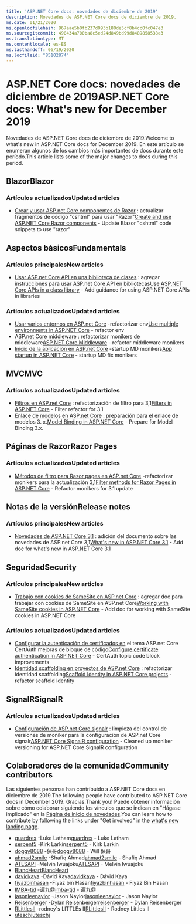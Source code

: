 ```yaml
---
title: 'ASP.NET Core docs: novedades de diciembre de 2019'
description: Novedades de ASP.NET Core docs de diciembre de 2019.
ms.date: 01/21/2020
ms.openlocfilehash: 967aae5b0fb237d093b180de5cf8b4cc0fc047e3
ms.sourcegitcommit: 490434a700ba8c5ed24d849bd99d8489858538e3
ms.translationtype: MT
ms.contentlocale: es-ES
ms.lasthandoff: 06/19/2020
ms.locfileid: "85102874"
---
```

# <a name="aspnet-core-docs-whats-new-for-december-2019"></a><span data-ttu-id="e85eb-103">ASP.NET Core docs: novedades de diciembre de 2019</span><span class="sxs-lookup"><span data-stu-id="e85eb-103">ASP.NET Core docs: What's new for December 2019</span></span>

<span data-ttu-id="e85eb-104">Novedades de ASP.NET Core docs de diciembre de 2019.</span><span class="sxs-lookup"><span data-stu-id="e85eb-104">Welcome to what's new in ASP.NET Core docs for December 2019.</span></span> <span data-ttu-id="e85eb-105">En este artículo se enumeran algunos de los cambios más importantes de docs durante este período.</span><span class="sxs-lookup"><span data-stu-id="e85eb-105">This article lists some of the major changes to docs during this period.</span></span>

## <a name="blazor"></a><span data-ttu-id="e85eb-106">Blazor</span><span class="sxs-lookup"><span data-stu-id="e85eb-106">Blazor</span></span>

### <a name="updated-articles"></a><span data-ttu-id="e85eb-107">Artículos actualizados</span><span class="sxs-lookup"><span data-stu-id="e85eb-107">Updated articles</span></span>

- <span data-ttu-id="e85eb-108">[Crear y usar ASP.net Core componentes de Razor](../blazor/components/index.md) : actualizar fragmentos de código "cshtml" para usar "Razor"</span><span class="sxs-lookup"><span data-stu-id="e85eb-108">[Create and use ASP.NET Core Razor components](../blazor/components/index.md) - Update Blazor "cshtml" code snippets to use "razor"</span></span>

## <a name="fundamentals"></a><span data-ttu-id="e85eb-109">Aspectos básicos</span><span class="sxs-lookup"><span data-stu-id="e85eb-109">Fundamentals</span></span>

### <a name="new-articles"></a><span data-ttu-id="e85eb-110">Artículos principales</span><span class="sxs-lookup"><span data-stu-id="e85eb-110">New articles</span></span>

- <span data-ttu-id="e85eb-111">[Usar ASP.net Core API en una biblioteca de clases](../fundamentals/target-aspnetcore.md) : agregar instrucciones para usar ASP.net Core API en bibliotecas</span><span class="sxs-lookup"><span data-stu-id="e85eb-111">[Use ASP.NET Core APIs in a class library](../fundamentals/target-aspnetcore.md) - Add guidance for using ASP.NET Core APIs in libraries</span></span>

### <a name="updated-articles"></a><span data-ttu-id="e85eb-112">Artículos actualizados</span><span class="sxs-lookup"><span data-stu-id="e85eb-112">Updated articles</span></span>

- <span data-ttu-id="e85eb-113">[Usar varios entornos en ASP.net Core](../fundamentals/environments.md) -refactorizar env</span><span class="sxs-lookup"><span data-stu-id="e85eb-113">[Use multiple environments in ASP.NET Core](../fundamentals/environments.md) - refactor env</span></span>
- <span data-ttu-id="e85eb-114">[ASP.net Core middleware](../fundamentals/middleware/index.md) : refactorizar monikers de middleware</span><span class="sxs-lookup"><span data-stu-id="e85eb-114">[ASP.NET Core Middleware](../fundamentals/middleware/index.md) - refactor middleware monikers</span></span>
- <span data-ttu-id="e85eb-115">[Inicio de la aplicación en ASP.net Core](../fundamentals/startup.md) -startup MD monikers</span><span class="sxs-lookup"><span data-stu-id="e85eb-115">[App startup in ASP.NET Core](../fundamentals/startup.md) - startup MD fix monikers</span></span>

## <a name="mvc"></a><span data-ttu-id="e85eb-116">MVC</span><span class="sxs-lookup"><span data-stu-id="e85eb-116">MVC</span></span>

### <a name="updated-articles"></a><span data-ttu-id="e85eb-117">Artículos actualizados</span><span class="sxs-lookup"><span data-stu-id="e85eb-117">Updated articles</span></span>

- <span data-ttu-id="e85eb-118">[Filtros en ASP.net Core](../mvc/controllers/filters.md) : refactorización de filtro para 3,1</span><span class="sxs-lookup"><span data-stu-id="e85eb-118">[Filters in ASP.NET Core](../mvc/controllers/filters.md) - Filter refactor for 3.1</span></span>
- <span data-ttu-id="e85eb-119">[Enlace de modelos en ASP.net Core](../mvc/models/model-binding.md) : preparación para el enlace de modelos 3. x.</span><span class="sxs-lookup"><span data-stu-id="e85eb-119">[Model Binding in ASP.NET Core](../mvc/models/model-binding.md) - Prepare for Model Binding 3.x.</span></span>

## <a name="razor-pages"></a><span data-ttu-id="e85eb-120">Páginas de Razor</span><span class="sxs-lookup"><span data-stu-id="e85eb-120">Razor Pages</span></span>

### <a name="updated-articles"></a><span data-ttu-id="e85eb-121">Artículos actualizados</span><span class="sxs-lookup"><span data-stu-id="e85eb-121">Updated articles</span></span>

- <span data-ttu-id="e85eb-122">[Métodos de filtro para Razor pages en ASP.net Core](../razor-pages/filter.md) -refactorizar monikers para la actualización 3,1</span><span class="sxs-lookup"><span data-stu-id="e85eb-122">[Filter methods for Razor Pages in ASP.NET Core](../razor-pages/filter.md) - Refactor monikers for 3.1 update</span></span>

## <a name="release-notes"></a><span data-ttu-id="e85eb-123">Notas de la versión</span><span class="sxs-lookup"><span data-stu-id="e85eb-123">Release notes</span></span>

### <a name="new-articles"></a><span data-ttu-id="e85eb-124">Artículos principales</span><span class="sxs-lookup"><span data-stu-id="e85eb-124">New articles</span></span>

- <span data-ttu-id="e85eb-125">[Novedades de ASP.NET Core 3,1](../release-notes/aspnetcore-3.1.md) : adición del documento sobre las novedades de ASP.net Core 3,1</span><span class="sxs-lookup"><span data-stu-id="e85eb-125">[What's new in ASP.NET Core 3.1](../release-notes/aspnetcore-3.1.md) - Add doc for what's new in ASP.NET Core 3.1</span></span>

## <a name="security"></a><span data-ttu-id="e85eb-126">Seguridad</span><span class="sxs-lookup"><span data-stu-id="e85eb-126">Security</span></span>

### <a name="new-articles"></a><span data-ttu-id="e85eb-127">Artículos principales</span><span class="sxs-lookup"><span data-stu-id="e85eb-127">New articles</span></span>

- <span data-ttu-id="e85eb-128">[Trabajo con cookies de SameSite en ASP.net Core](../security/samesite.md) : agregar doc para trabajar con cookies de SameSite en ASP.net Core</span><span class="sxs-lookup"><span data-stu-id="e85eb-128">[Working with SameSite cookies in ASP.NET Core](../security/samesite.md) - Add doc for working with SameSite cookies in ASP.NET Core</span></span>

### <a name="updated-articles"></a><span data-ttu-id="e85eb-129">Artículos actualizados</span><span class="sxs-lookup"><span data-stu-id="e85eb-129">Updated articles</span></span>

- <span data-ttu-id="e85eb-130">[Configurar la autenticación de certificados en](../security/authentication/certauth.md) el tema ASP.net Core CertAuth mejoras de bloque de código</span><span class="sxs-lookup"><span data-stu-id="e85eb-130">[Configure certificate authentication in ASP.NET Core](../security/authentication/certauth.md) - CertAuth topic code block improvements</span></span>
- <span data-ttu-id="e85eb-131">[Identidad scaffolding en proyectos de ASP.net Core](../security/authentication/scaffold-identity.md) : refactorizar identidad scaffolding</span><span class="sxs-lookup"><span data-stu-id="e85eb-131">[Scaffold Identity in ASP.NET Core projects](../security/authentication/scaffold-identity.md) - refactor scaffold Identity</span></span>

## <a name="signalr"></a><span data-ttu-id="e85eb-132">SignalR</span><span class="sxs-lookup"><span data-stu-id="e85eb-132">SignalR</span></span>

### <a name="updated-articles"></a><span data-ttu-id="e85eb-133">Artículos actualizados</span><span class="sxs-lookup"><span data-stu-id="e85eb-133">Updated articles</span></span>

- <span data-ttu-id="e85eb-134">[Configuración de ASP.net Core signalr](../signalr/configuration.md) : limpieza del control de versiones de moniker para la configuración de ASP.net Core signalr</span><span class="sxs-lookup"><span data-stu-id="e85eb-134">[ASP.NET Core SignalR configuration](../signalr/configuration.md) - Cleaned up moniker versioning for ASP.NET Core SignalR configuration</span></span>

## <a name="community-contributors"></a><span data-ttu-id="e85eb-135">Colaboradores de la comunidad</span><span class="sxs-lookup"><span data-stu-id="e85eb-135">Community contributors</span></span>

<span data-ttu-id="e85eb-136">Las siguientes personas han contribuido a ASP.NET Core docs en diciembre de 2019.</span><span class="sxs-lookup"><span data-stu-id="e85eb-136">The following people have contributed to ASP.NET Core docs in December 2019.</span></span> <span data-ttu-id="e85eb-137">Gracias.</span><span class="sxs-lookup"><span data-stu-id="e85eb-137">Thank you!</span></span> <span data-ttu-id="e85eb-138">Puede obtener información sobre cómo colaborar siguiendo los vínculos que se indican en "Hágase implicado" en la [Página de inicio de novedades](index.yml).</span><span class="sxs-lookup"><span data-stu-id="e85eb-138">You can learn how to contribute by following the links under "Get involved" in the [what's new landing page](index.yml).</span></span>

- <span data-ttu-id="e85eb-139">[guardrex](https://github.com/guardrex) -Luke Latham</span><span class="sxs-lookup"><span data-stu-id="e85eb-139">[guardrex](https://github.com/guardrex) - Luke Latham</span></span>
- <span data-ttu-id="e85eb-140">[serpent5](https://github.com/serpent5) -Kirk Larkin</span><span class="sxs-lookup"><span data-stu-id="e85eb-140">[serpent5](https://github.com/serpent5) - Kirk Larkin</span></span>
- <span data-ttu-id="e85eb-141">[doggy8088](https://github.com/doggy8088) -保哥</span><span class="sxs-lookup"><span data-stu-id="e85eb-141">[doggy8088](https://github.com/doggy8088) - Will 保哥</span></span>
- <span data-ttu-id="e85eb-142">[ahmad2smile](https://github.com/ahmad2smile) -Shafiq Ahmad</span><span class="sxs-lookup"><span data-stu-id="e85eb-142">[ahmad2smile](https://github.com/ahmad2smile) - Shafiq Ahmad</span></span>
- <span data-ttu-id="e85eb-143">[ATLSAPI](https://github.com/ATLSAPI) -Melvin Iwuajoku</span><span class="sxs-lookup"><span data-stu-id="e85eb-143">[ATLSAPI](https://github.com/ATLSAPI) - Melvin Iwuajoku</span></span>
- [<span data-ttu-id="e85eb-144">BlancHeart</span><span class="sxs-lookup"><span data-stu-id="e85eb-144">BlancHeart</span></span>](https://github.com/BlancHeart) 
- <span data-ttu-id="e85eb-145">[davidkaya](https://github.com/davidkaya) -Dávid Kaya</span><span class="sxs-lookup"><span data-stu-id="e85eb-145">[davidkaya](https://github.com/davidkaya) - Dávid Kaya</span></span>
- <span data-ttu-id="e85eb-146">[fiyazbinhasan](https://github.com/fiyazbinhasan) -Fiyaz bin Hasan</span><span class="sxs-lookup"><span data-stu-id="e85eb-146">[fiyazbinhasan](https://github.com/fiyazbinhasan) - Fiyaz Bin Hasan</span></span>
- <span data-ttu-id="e85eb-147">[IMBA-tjd](https://github.com/imba-tjd) -谭九鼎</span><span class="sxs-lookup"><span data-stu-id="e85eb-147">[imba-tjd](https://github.com/imba-tjd) - 谭九鼎</span></span>
- <span data-ttu-id="e85eb-148">[jasonleenaylor](https://github.com/jasonleenaylor) -Jason Naylor</span><span class="sxs-lookup"><span data-stu-id="e85eb-148">[jasonleenaylor](https://github.com/jasonleenaylor) - Jason Naylor</span></span>
- <span data-ttu-id="e85eb-149">[Reisenberger](https://github.com/reisenberger) -Dylan Reisenberger</span><span class="sxs-lookup"><span data-stu-id="e85eb-149">[reisenberger](https://github.com/reisenberger) - Dylan Reisenberger</span></span>
- <span data-ttu-id="e85eb-150">[RLittlesII](https://github.com/RLittlesII) -rodney's LITTLEs II</span><span class="sxs-lookup"><span data-stu-id="e85eb-150">[RLittlesII](https://github.com/RLittlesII) - Rodney Littles II</span></span>
- [<span data-ttu-id="e85eb-151">uteschj</span><span class="sxs-lookup"><span data-stu-id="e85eb-151">uteschj</span></span>](https://github.com/uteschj) 
